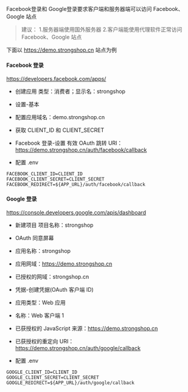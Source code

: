 Facebook登录和 Google登录要求客户端和服务器端可以访问 Facebook、Google 站点
> 建议：
> 1.服务器端使用国外服务器
> 2.客户端能使用代理软件正常访问 Facebook、Google 站点

下面以 https://demo.strongshop.cn 站点为例

#### Facebook 登录
https://developers.facebook.com/apps/

- 创建应用
类型：消费者；显示名：strongshop

- 设置-基本
 - 配置应用域名：demo.strongshop.cn
 - 获取 CLIENT_ID 和 CLIENT_SECRET

- Facebook 登录-设置
有效 OAuth 跳转 URI：https://demo.strongshop.cn/auth/facebook/callback

- 配置 .env
```
FACEBOOK_CLIENT_ID=CLIENT_ID
FACEBOOK_CLIENT_SECRET=CLIENT_SECRET
FACEBOOK_REDIRECT=${APP_URL}/auth/facebook/callback
```

#### Google 登录
https://console.developers.google.com/apis/dashboard

- 新建项目
项目名称：strongshop

- OAuth 同意屏幕
 - 应用名称：strongshop
 - 应用网域：https://demo.strongshop.cn
 - 已授权的网域：strongshop.cn

- 凭据-创建凭据(OAuth 客户端 ID)
 - 应用类型：Web 应用
 - 名称：Web 客户端 1
 - 已获授权的 JavaScript 来源：https://demo.strongshop.cn
 - 已获授权的重定向 URI：https://demo.strongshop.cn/auth/google/callback

- 配置 .env
```
GOOGLE_CLIENT_ID=CLIENT_ID
GOOGLE_CLIENT_SECRET=CLIENT_SECRET
GOOGLE_REDIRECT=${APP_URL}/auth/google/callback
```